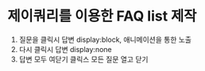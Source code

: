 # 제이쿼리를 이용한 FAQ list 제작
 1. 질문을 클릭시 답변 display:block, 애니메이션을 통한 노출
 2. 다시 클릭시 답변 display:none
 3. 답변 모두 여닫기 클릭스 모든 질문 열고 닫기